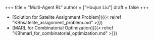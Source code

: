 +++
title = "Multi-Agent RL"
author = ["Houjun Liu"]
draft = false
+++

-   [Solution for Satelite Assignment Problem]({{< relref "KBhsatelite_assignment_problem.md" >}})
-   [MARL for Combinatorial Optimization]({{< relref "KBhmarl_for_combinatorial_optimization.md" >}})
